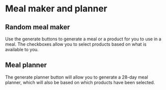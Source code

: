 # Meal maker and planner

## Random meal maker

Use the generate buttons to generate a meal or a product for you to use in a meal. The checkboxes allow you to select products based on what is available to you. 

## Meal planner

The generate planner button will allow you to generate a 28-day meal planner, which will also be based on which products have been selected. 